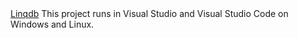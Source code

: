 <html>
<body>
<a href="http://linqdb.net">Linqdb</a> This project runs in Visual Studio and Visual Studio Code on Windows and Linux.
</body>
</html>
